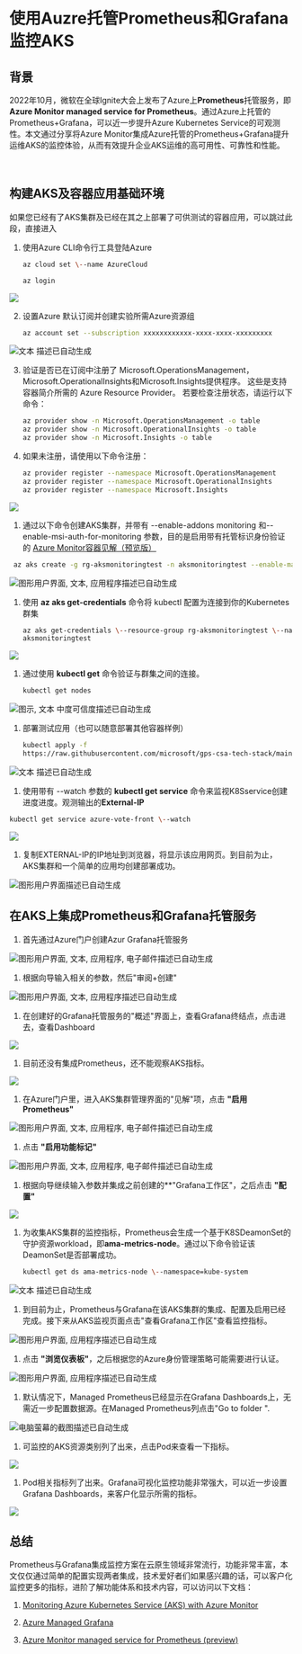 # **使用Auzre托管Prometheus和Grafana监控AKS**

##  **背景**

2022年10月，微软在全球Ignite大会上发布了Azure上**Prometheus**托管服务，即 **Azure Monitor managed service for Prometheus**。通过Azure上托管的Prometheus+Grafana，可以近一步提升Azure Kubernetes Service的可观测性。本文通过分享将Azure Monitor集成Azure托管的Prometheus+Grafana提升运维AKS的监控体验，从而有效提升企业AKS运维的高可用性、可靠性和性能。

&nbsp;
&nbsp;

##  **构建AKS及容器应用基础环境**

如果您已经有了AKS集群及已经在其之上部署了可供测试的容器应用，可以跳过此段，直接进入

1.  使用Azure CLI命令行工具登陆Azure

    ```bash
    az cloud set \--name AzureCloud

    az login
    ```

![](.//media/image1.png)

2.  设置Azure 默认订阅并创建实验所需Azure资源组
    ```bash
    az account set --subscription xxxxxxxxxxxx-xxxx-xxxx-xxxxxxxxx

    ```
![文本 描述已自动生成](.//media/image2.png)

3.  验证是否已在订阅中注册了
    Microsoft.OperationsManagement，Microsoft.OperationalInsights和Microsoft.Insights提供程序。
    这些是支持容器简介所需的 Azure Resource Provider。
    若要检查注册状态，请运行以下命令：

    ```bash
    az provider show -n Microsoft.OperationsManagement -o table
    az provider show -n Microsoft.OperationalInsights -o table
    az provider show -n Microsoft.Insights -o table
    ```


4.  如果未注册，请使用以下命令注册：

    ```bash
    az provider register --namespace Microsoft.OperationsManagement
    az provider register --namespace Microsoft.OperationalInsights
    az provider register --namespace Microsoft.Insights
    ```

![](.//media/image3.png)

1.  通过以下命令创建AKS集群，并带有 --enable-addons monitoring 和--enable-msi-auth-for-monitoring
    参数，目的是启用带有托管标识身份验证的 [Azure Monitor容器见解（预览版）](https://learn.microsoft.com/zh-cn/azure/azure-monitor/containers/container-insights-overview)

   ```bash
    az aks create -g rg-aksmonitoringtest -n aksmonitoringtest --enable-managed-identity --node-count 1 --enable-addons monitoring --enable-msi-auth-for-monitoring --generate-ssh-keys
   ```
![图形用户界面, 文本, 应用程序描述已自动生成](.//media/image4.png)

1.  使用 **az aks get-credentials** 命令将 kubectl 配置为连接到你的Kubernetes群集
    ```bash
    az aks get-credentials \--resource-group rg-aksmonitoringtest \--name
    aksmonitoringtest
    ```
![](.//media/image5.png)

1.  通过使用 **kubectl get** 命令验证与群集之间的连接。
    ```bash
    kubectl get nodes
    ```
![图示, 文本
中度可信度描述已自动生成](.//media/image6.png)

1.  部署测试应用（也可以随意部署其他容器样例）
    ```bash
    kubectl apply -f
    https://raw.githubusercontent.com/microsoft/gps-csa-tech-stack/main/Monitoring-AKS-with-Azure%20Managed%20Prometheus-and-Grafana/yaml/azure-vote.yaml
    ```
![文本 描述已自动生成](.//media/image7.png)

1.  使用带有 \--watch 参数的 **kubectl get service** 命令来监视K8Sservice创建进度进度。观测输出的**External-IP**
```bash
kubectl get service azure-vote-front \--watch
```
![](.//media/image8.png)

1.  复制EXTERNAL-IP的IP地址到浏览器，将显示该应用网页。到目前为止，AKS集群和一个简单的应用均创建部署成功。

![图形用户界面描述已自动生成](.//media/image9.png)

##  **在AKS上集成Prometheus和Grafana托管服务**

1.  首先通过Azure门户创建Azur Grafana托管服务

![图形用户界面, 文本, 应用程序, 电子邮件描述已自动生成](.//media/image10.png)

1.  根据向导输入相关的参数，然后"审阅+创建"

![图形用户界面, 文本, 应用程序描述已自动生成](.//media/image11.png)

1.  在创建好的Grafana托管服务的"概述"界面上，查看Grafana终结点，点击进去，查看Dashboard

![](.//media/image12.png)

1.  目前还没有集成Prometheus，还不能观察AKS指标。

![](.//media/image13.png)

1.  在Azure门户里，进入AKS集群管理界面的"见解"项，点击 **"启用Prometheus"**

![图形用户界面, 文本, 应用程序, 电子邮件描述已自动生成](.//media/image14.png)
1.  点击 **"启用功能标记"**

![图形用户界面, 文本, 应用程序, 电子邮件描述已自动生成](.//media/image15.png)

1.  根据向导继续输入参数并集成之前创建的**"Grafana工作区"，之后点击 **"配置"**

![](.//media/image16.png)

1.  为收集AKS集群的监控指标，Prometheus会生成一个基于K8SDeamonSet的守护资源workload，即**ama-metrics-node**。通过以下命令验证该DeamonSet是否部署成功。
    ```bash
    kubectl get ds ama-metrics-node \--namespace=kube-system
    ```
![文本 描述已自动生成](.//media/image17.png)

1.  到目前为止，Prometheus与Grafana在该AKS集群的集成、配置及启用已经完成。接下来从AKS监视页面点击"查看Grafana工作区"查看监控指标。

![图形用户界面, 应用程序描述已自动生成](.//media/image18.png)

1.  点击 **"浏览仪表板"**，之后根据您的Azure身份管理策略可能需要进行认证。

![图形用户界面, 应用程序描述已自动生成](.//media/image19.png)

1.  默认情况下，Managed Prometheus已经显示在Grafana Dashboards上，无需近一步配置数据源。在Managed Prometheus列点击"Go to folder ".

![电脑萤幕的截图描述已自动生成](.//media/image20.png)

1.  可监控的AKS资源类别列了出来，点击Pod来查看一下指标。

![](.//media/image21.png)

1.  Pod相关指标列了出来。Grafana可视化监控功能非常强大，可以近一步设置Grafana Dashboards，来客户化显示所需的指标。

![](.//media/image22.png)

##   总结

Prometheus与Grafana集成监控方案在云原生领域非常流行，功能非常丰富，本文仅仅通过简单的配置实现两者集成，技术爱好者们如果感兴趣的话，可以客户化监控更多的指标，进阶了解功能体系和技术内容，可以访问以下文档：

1.  [Monitoring Azure Kubernetes Service (AKS) with Azure
    Monitor](https://learn.microsoft.com/en-us/azure/aks/monitor-aks)

2.  [Azure Managed
    Grafana](1.%09https:/azure.microsoft.com/en-us/services/managed-grafana#overview)

3.  [Azure Monitor managed service for Prometheus
    (preview)](https://learn.microsoft.com/en-us/azure/azure-monitor/essentials/prometheus-metrics-overview)
